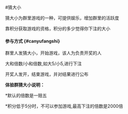 #猜大小

猜大小为群里游戏的一种，可提供娱乐，增加群里的活跃度

靠积分获取游戏的资格，积分的多少觉得你下注的大小

#### 参与方式 {#canyufangshi}
群里人发猜大小，开始游戏，该人为负责开奖的人

大和倍数/小和倍数,如大5/小5,进行下注

开奖人发开，结束游戏，并对结果进行公布


**体验群猜大小说明：**

*默认的倍数是一赔五 

*积分低于5分时，不可以参加游戏,最高下注的倍数是2000倍

